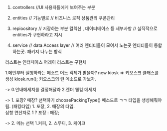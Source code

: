 1. controllers 
//UI 사용자들에게 보여주는 부분

2. entities // 기능별로
// 비즈니스 로직  상품관리 쿠폰관리 


3. repioository 
// 저장하는 부분 컬렉션 , 데이터베이스 등 세부사항
// 실직적으로 entities가 구현하라고 지시

4. service  // data Access layer 
// 여러 엔티티들이 모여서 노는곳  엔티티들이 통합하는곳.
패키지 나누는 방식


리스트는 인터페이스
어레이 리스트는 구현체


1.메인부터 실행하라는 메소드
어느 객체가 받을까? new kiosk => 키오스크 클래스를 생성
kiosk.run(); 키오스크의 런 메소드로 가보자.

-> 0.안내메세지를 결정해달라
2.렌더 웰컴 메세지 

-> 1. 포장? 매장? 선택하기
choosePackingType() 메소드로 ㄱㄱ
타입을 생성해줘야됨. (패킹타입) 1. 포장, 2. 매장의 타입.  
삼항 연산자로 1 ? 포장 :  매장;

-> 2. 메뉴 선택 1.커피, 2. 스무디, 3. 케이크
